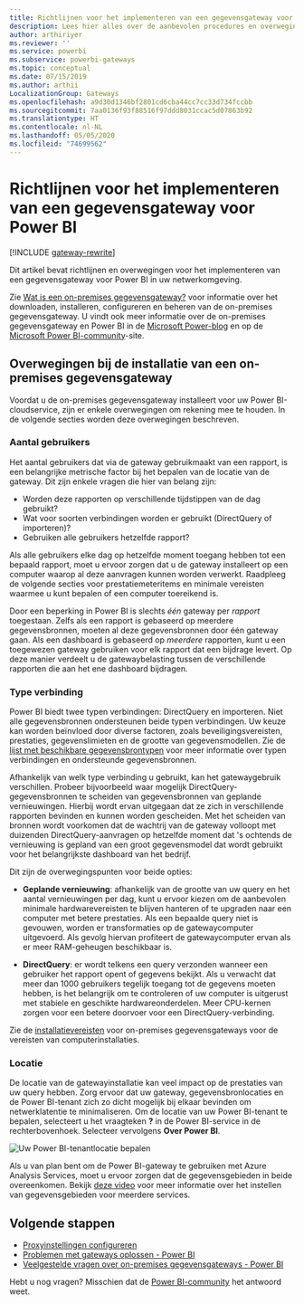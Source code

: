 ```yaml
---
title: Richtlijnen voor het implementeren van een gegevensgateway voor Power BI
description: Lees hier alles over de aanbevolen procedures en overwegingen voor het implementeren van een gateway voor Power BI.
author: arthiriyer
ms.reviewer: ''
ms.service: powerbi
ms.subservice: powerbi-gateways
ms.topic: conceptual
ms.date: 07/15/2019
ms.author: arthii
LocalizationGroup: Gateways
ms.openlocfilehash: a9d30d1346bf2801cd6cba44cc7cc33d734fccbb
ms.sourcegitcommit: 7aa0136f93f88516f97ddd8031ccac5d07863b92
ms.translationtype: HT
ms.contentlocale: nl-NL
ms.lasthandoff: 05/05/2020
ms.locfileid: "74699562"
---
```

# <a name="guidance-for-deploying-a-data-gateway-for-power-bi"></a>Richtlijnen voor het implementeren van een gegevensgateway voor Power BI

[!INCLUDE [gateway-rewrite](includes/gateway-rewrite.md)]

Dit artikel bevat richtlijnen en overwegingen voor het implementeren van een gegevensgateway voor Power BI in uw netwerkomgeving.

Zie [Wat is een on-premises gegevensgateway?](/data-integration/gateway/service-gateway-onprem) voor informatie over het downloaden, installeren, configureren en beheren van de on-premises gegevensgateway. U vindt ook meer informatie over de on-premises gegevensgateway en Power BI in de [Microsoft Power-blog](https://powerbi.microsoft.com/blog/) en op de [Microsoft Power BI-community](https://community.powerbi.com/)-site.

## <a name="installation-considerations-for-the-on-premises-data-gateway"></a>Overwegingen bij de installatie van een on-premises gegevensgateway

Voordat u de on-premises gegevensgateway installeert voor uw Power BI-cloudservice, zijn er enkele overwegingen om rekening mee te houden. In de volgende secties worden deze overwegingen beschreven.

### <a name="number-of-users"></a>Aantal gebruikers

Het aantal gebruikers dat via de gateway gebruikmaakt van een rapport, is een belangrijke metrische factor bij het bepalen van de locatie van de gateway. Dit zijn enkele vragen die hier van belang zijn:

* Worden deze rapporten op verschillende tijdstippen van de dag gebruikt?
* Wat voor soorten verbindingen worden er gebruikt (DirectQuery of importeren)?
* Gebruiken alle gebruikers hetzelfde rapport?

Als alle gebruikers elke dag op hetzelfde moment toegang hebben tot een bepaald rapport, moet u ervoor zorgen dat u de gateway installeert op een computer waarop al deze aanvragen kunnen worden verwerkt. Raadpleeg de volgende secties voor prestatiemeteritems en minimale vereisten waarmee u kunt bepalen of een computer toereikend is.

Door een beperking in Power BI is slechts *één* gateway per *rapport* toegestaan. Zelfs als een rapport is gebaseerd op meerdere gegevensbronnen, moeten al deze gegevensbronnen door één gateway gaan. Als een dashboard is gebaseerd op *meerdere* rapporten, kunt u een toegewezen gateway gebruiken voor elk rapport dat een bijdrage levert. Op deze manier verdeelt u de gatewaybelasting tussen de verschillende rapporten die aan het ene dashboard bijdragen.

### <a name="connection-type"></a>Type verbinding

Power BI biedt twee typen verbindingen: DirectQuery en importeren. Niet alle gegevensbronnen ondersteunen beide typen verbindingen. Uw keuze kan worden beïnvloed door diverse factoren, zoals beveiligingsvereisten, prestaties, gegevenslimieten en de grootte van gegevensmodellen. Zie de [lijst met beschikbare gegevensbrontypen](service-gateway-data-sources.md#list-of-available-data-source-types) voor meer informatie over typen verbindingen en ondersteunde gegevensbronnen.

Afhankelijk van welk type verbinding u gebruikt, kan het gatewaygebruik verschillen. Probeer bijvoorbeeld waar mogelijk DirectQuery-gegevensbronnen te scheiden van gegevensbronnen van geplande vernieuwingen. Hierbij wordt ervan uitgegaan dat ze zich in verschillende rapporten bevinden en kunnen worden gescheiden. Met het scheiden van bronnen wordt voorkomen dat de wachtrij van de gateway volloopt met duizenden DirectQuery-aanvragen op hetzelfde moment dat 's ochtends de vernieuwing is gepland van een groot gegevensmodel dat wordt gebruikt voor het belangrijkste dashboard van het bedrijf. 

Dit zijn de overwegingspunten voor beide opties:

* **Geplande vernieuwing**: afhankelijk van de grootte van uw query en het aantal vernieuwingen per dag, kunt u ervoor kiezen om de aanbevolen minimale hardwarevereisten te blijven hanteren of te upgraden naar een computer met betere prestaties. Als een bepaalde query niet is gevouwen, worden er transformaties op de gatewaycomputer uitgevoerd. Als gevolg hiervan profiteert de gatewaycomputer ervan als er meer RAM-geheugen beschikbaar is.

* **DirectQuery**: er wordt telkens een query verzonden wanneer een gebruiker het rapport opent of gegevens bekijkt. Als u verwacht dat meer dan 1000 gebruikers tegelijk toegang tot de gegevens moeten hebben, is het belangrijk om te controleren of uw computer is uitgerust met stabiele en geschikte hardwareonderdelen. Meer CPU-kernen zorgen voor een betere doorvoer voor een DirectQuery-verbinding.

Zie de [installatievereisten](/data-integration/gateway/service-gateway-install#requirements) voor on-premises gegevensgateways voor de vereisten van computerinstallaties.

### <a name="location"></a>Locatie

De locatie van de gatewayinstallatie kan veel impact op de prestaties van uw query hebben. Zorg ervoor dat uw gateway, gegevensbronlocaties en de Power BI-tenant zich zo dicht mogelijk bij elkaar bevinden om netwerklatentie te minimaliseren. Om de locatie van uw Power BI-tenant te bepalen, selecteert u het vraagteken **?** in de Power BI-service in de rechterbovenhoek. Selecteer vervolgens **Over Power BI**.

![Uw Power BI-tenantlocatie bepalen](media/service-gateway-deployment-guidance/powerbi-gateway-deployment-guidance_02.png)

Als u van plan bent om de Power BI-gateway te gebruiken met Azure Analysis Services, moet u ervoor zorgen dat de gegevensgebieden in beide overeenkomen. Bekijk [deze video](https://guyinacube.com/2018/01/power-bi-azure-analysis-services-gateway-data-region/) voor meer informatie over het instellen van gegevensgebieden voor meerdere services.

## <a name="next-steps"></a>Volgende stappen

* [Proxyinstellingen configureren](/data-integration/gateway/service-gateway-proxy)  
* [Problemen met gateways oplossen - Power BI](service-gateway-onprem-tshoot.md)  
* [Veelgestelde vragen over on-premises gegevensgateways - Power BI](service-gateway-power-bi-faq.md)  

Hebt u nog vragen? Misschien dat de [Power BI-community](https://community.powerbi.com/) het antwoord weet.

